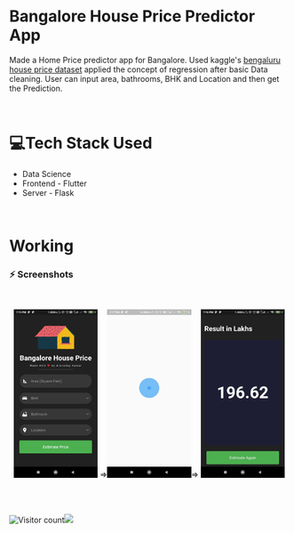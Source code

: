 # Bangalore House Price Predictor App 
Made a Home Price predictor app for Bangalore. Used kaggle's [bengaluru house price dataset](https://www.kaggle.com/amitabhajoy/bengaluru-house-price-data) applied the concept of regression  after basic Data cleaning. User can input area, bathrooms, BHK and Location and then get the Prediction.

<br>

# 💻Tech Stack Used
- Data Science 
- Frontend - Flutter
- Server - Flask

<br>

# Working 

### ⚡ Screenshots
<br>
<p align="center">
    <img src="Screenshots/homepage.jpeg" width="30%"></img> =><img src="Screenshots/spinkit.jpeg" width="30%"></img>=> <img src="Screenshots/result.jpeg" width="30%"></img> 
</p>
<br>
<br>


![Visitor count](https://visitor-badge.laobi.icu/badge?page_id=nirala96.Bangalore-House-Prediction-App)<img src="https://media.giphy.com/media/dxn6fRlTIShoeBr69N/giphy.gif" width="30">


